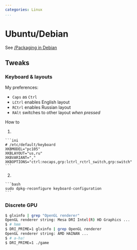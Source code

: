 ```yaml
---
categories: Linux
...
```


# Ubuntu/Debian

See [/Packaging in Debian]()

## Tweaks

### Keyboard & layouts

My preferences:

- `Caps` as `Ctrl`
- `LCtrl` enables English layout
- `RCtrl` enables Russian layout
- `RAlt` switches to other layout *when pressed*

How to

1.

    ```ini
    # /etc/default/keyboard
    XKBMODEL="pc105"
    XKBLAYOUT="us,ru"
    XKBVARIANT=","
    XKBOPTIONS="ctrl:nocaps,grp:lctrl_rctrl_switch,grp:switch"
    ```

2.

    ```bash
    sudo dpkg-reconfigure keyboard-configuration
    ```

### Discrete GPU

```bash
$ glxinfo | grep "OpenGL renderer"
OpenGL renderer string: Mesa DRI Intel(R) HD Graphics ...
$ # hmm
$ DRI_PRIME=1 glxinfo | grep OpenGL renderer
OpenGL renderer string: AMD HAINAN ...
$ # a-ha!
$ DRI_PRIME=1 ./game
```